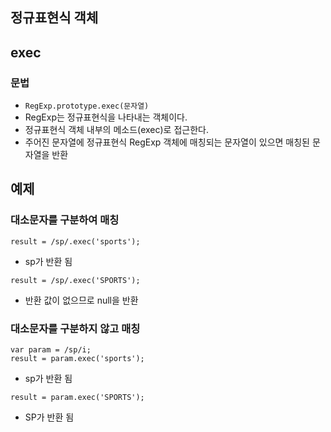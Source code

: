 ## 정규표현식 객체

## exec
### 문법
- `RegExp.prototype.exec(문자열)`
- RegExp는 정규표현식을 나타내는 객체이다.
- 정규표현식 객체 내부의 메소드(exec)로 접근한다.
- 주어진 문자열에 정규표현식 RegExp 객체에 매칭되는 문자열이 있으면 매칭된 문자열을 반환

## 예제
### 대소문자를 구분하여 매칭
```
result = /sp/.exec('sports');
```
- sp가 반환 됨
```
result = /sp/.exec('SPORTS');
```
- 반환 값이 없으므로 null을 반환

### 대소문자를 구분하지 않고 매칭
```
var param = /sp/i;
result = param.exec('sports');
```
- sp가 반환 됨
```
result = param.exec('SPORTS');
```
- SP가 반환 됨